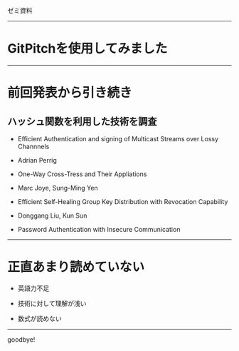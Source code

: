 ゼミ資料

---

# **GitPitch**を使用してみました

---

# 前回発表から引き続き

## ハッシュ関数を利用した技術を調査

* Efficient Authentication and signing of Multicast Streams over Lossy Channnels
 - Adrian Perrig 

* One-Way Cross-Tress and Their Appliations
 - Marc Joye, Sung-Ming Yen

* Efficient Self-Healing Group Key Distribution with Revocation Capability
 - Donggang Liu, Kun Sun

* Password Authentication with Insecure Communication

---

# 正直あまり読めていない

* 英語力不足

* 技術に対して理解が浅い

* 数式が読めない

---

goodbye!